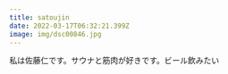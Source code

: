 ```yaml
---
title: satoujin
date: 2022-03-17T06:32:21.399Z
image: img/dsc00846.jpg
---
```

私は佐藤仁です。サウナと筋肉が好きです。ビール飲みたい
